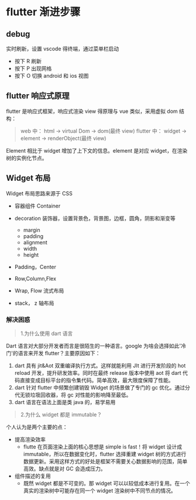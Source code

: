# flutter 渐进步骤

## debug

实时刷新，设置 vscode 得终端，通过菜单栏启动

- 按下 R 刷新
- 按下 P 出现网格
- 按下 O 切换 android 和 ios 视图

## flutter 响应式原理

flutter 是响应式框架，响应式渲染 view 得原理与 vue 类似，采用虚拟 dom 结构：

> web 中： html -> virtual Dom -> dom(最终 view)
> flutter 中： widget -> element -> renderObject(最终 view)

Element 相比于 widget 增加了上下文的信息。element 是对应 widget，在渲染树的实例化节点。

## Widget 布局

Widget 布局思路来源于 CSS

- 容器组件 Container

- decoration 装饰器，设置背景色，背景图，边框，圆角，阴影和渐变等

  - margin
  - padding
  - alignment
  - width
  - height

- Padding，Center

- Row,Column,Flex

- Wrap, Flow 流式布局

- stack， z 轴布局

### 解决困惑

> 1.为什么使用 dart 语言

Dart 语言对大部分开发者而言是很陌生的一种语言。google 为啥会选择如此'冷门'的语言来开发 flutter？主要原因如下：

1. dart 具有 jit&Aot 双重编译执行方式。这样就能利用 JIt 进行开发阶段的 hot reload 开发，提升研发效率。同时在最终 release 版本中使用 aot 将 dart 代码直接变成目标平台的指令集代码。简单高效，最大限度保障了性能。
2. dart 针对 flutter 中频繁创建销毁 Widget 的场景做了专门的 gc 优化。通过分代无锁垃圾回收器，将 gc 对性能的影响降至最低。
3. dart 语言在语法上面是类 java 的，易学易用

> 2.为什么 widget 都是 immutable？

个人认为是两个主要的点：

- 提高渲染效率
  - flutte 在页面渲染上面的核心思想是 simple is fast！将 widget 设计成 immutable，所以在数据变化时，flutter 选择重建 widget 树的方式进行数据更新。采用这样方式的好处是框架不需要关心数据影响的范围，简单高效。缺点就是对 GC 会造成压力。
- 组件描述的复用
  - 既然 widget 都是不可变的。那 widget 可以以较低成本进行复用。在一个真实的渲染树中可能存在同一个 widget 渲染树中不同节点的情况。

